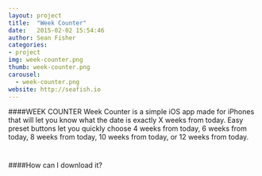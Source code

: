 ```yaml
---
layout: project
title:  "Week Counter"
date:   2015-02-02 15:54:46
author: Sean Fisher
categories:
- project
img: week-counter.png
thumb: week-counter.png
carousel:
  - week-counter.png
website: http://seafish.io
---
```

####WEEK COUNTER
Week Counter is a simple iOS app made for iPhones that will let you know what the date is exactly X weeks from today. Easy preset buttons let you quickly choose 4 weeks from today, 6 weeks from today, 8 weeks from today, 10 weeks from today, or 12 weeks from today.

####How can I download it?
<a href="https://itunes.apple.com/us/app/week-counter-how-many-weeks/id963628888?mt=8&uo=4" target="itunes_store" style="display:inline-block;overflow:hidden;background:url(https://linkmaker.itunes.apple.com/htmlResources/assets/en_us//images/web/linkmaker/badge_appstore-lrg.png) no-repeat;width:135px;height:40px;@media only screen{background-image:url(https://linkmaker.itunes.apple.com/htmlResources/assets/en_us//images/web/linkmaker/badge_appstore-lrg.svg);}"></a>
